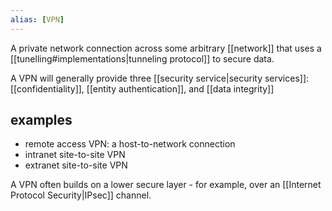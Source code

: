 ```yaml
---
alias: [VPN]
---
```

A private network connection across some arbitrary [[network]] that uses a [[tunelling#implementations|tunneling protocol]] to secure data.

A VPN will generally provide three [[security service|security services]]: [[confidentiality]], [[entity authentication]], and [[data integrity]]

## examples
- remote access VPN: a host-to-network connection
- intranet site-to-site VPN
- extranet site-to-site VPN

A VPN often builds on a lower secure layer - for example, over an [[Internet Protocol Security|IPsec]] channel.